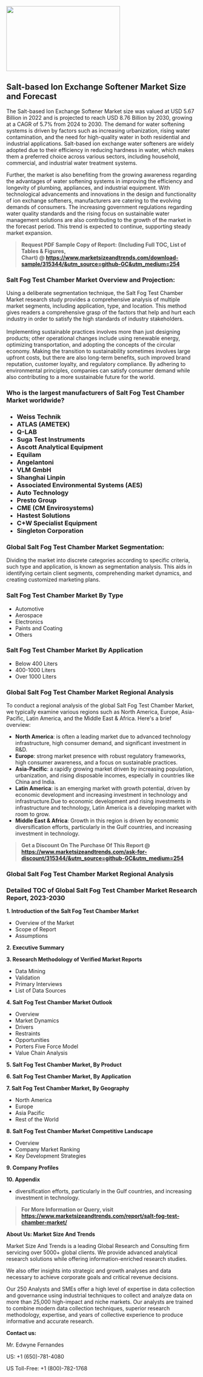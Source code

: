 <p><img class="alignnone size-medium wp-image-20088" src="https://ffe5etoiles.com/wp-content/uploads/2024/12/MST1-300x171.png" alt="" width="300" height="171" /></p><h2>Salt-based Ion Exchange Softener Market Size and Forecast</h2><p>The Salt-based Ion Exchange Softener Market size was valued at USD 5.67 Billion in 2022 and is projected to reach USD 8.76 Billion by 2030, growing at a CAGR of 5.7% from 2024 to 2030. The demand for water softening systems is driven by factors such as increasing urbanization, rising water contamination, and the need for high-quality water in both residential and industrial applications. Salt-based ion exchange water softeners are widely adopted due to their efficiency in reducing hardness in water, which makes them a preferred choice across various sectors, including household, commercial, and industrial water treatment systems.</p><p>Further, the market is also benefiting from the growing awareness regarding the advantages of water softening systems in improving the efficiency and longevity of plumbing, appliances, and industrial equipment. With technological advancements and innovations in the design and functionality of ion exchange softeners, manufacturers are catering to the evolving demands of consumers. The increasing government regulations regarding water quality standards and the rising focus on sustainable water management solutions are also contributing to the growth of the market in the forecast period. This trend is expected to continue, supporting steady market expansion.</p></p><blockquote id="" class=""><strong>Request PDF Sample Copy of Report: (Including Full TOC, List of Tables &amp; Figures, Chart)&nbsp;@&nbsp;<strong><a href="https://www.marketsizeandtrends.com/download-sample/315344/&utm_source=github-GC&utm_medium=254" target="_blank">https://www.marketsizeandtrends.com/download-sample/315344/&utm_source=github-GC&utm_medium=254</a></strong></strong></blockquote><h3 id="" class="">Salt Fog Test Chamber Market&nbsp;Overview and Projection:</h3><p id="" class="">Using a deliberate segmentation technique, the Salt Fog Test Chamber Market research study provides a comprehensive analysis of multiple market segments, including application, type, and location. This method gives readers a comprehensive grasp of the factors that help and hurt each industry in order to satisfy the high standards of industry stakeholders. <br /> <br />Implementing sustainable practices involves more than just designing products; other operational changes include using renewable energy, optimizing transportation, and adopting the concepts of the circular economy. Making the transition to sustainability sometimes involves large upfront costs, but there are also long-term benefits, such improved brand reputation, customer loyalty, and regulatory compliance. By adhering to environmental principles, companies can satisfy consumer demand while also contributing to a more sustainable future for the world.</p><h3 id="" class="">Who is the largest manufacturers of&nbsp;Salt Fog Test Chamber Market worldwide?</h3><h3 class=""><p><ul><li>Weiss Technik </li><li> ATLAS (AMETEK) </li><li> Q-LAB </li><li> Suga Test Instruments </li><li> Ascott Analytical Equipment </li><li> Equilam </li><li> Angelantoni </li><li> VLM GmbH </li><li> Shanghai Linpin </li><li> Associated Environmental Systems (AES) </li><li> Auto Technology </li><li> Presto Group </li><li> CME (CM Envirosystems) </li><li> Hastest Solutions </li><li> C+W Specialist Equipment </li><li> Singleton Corporation</li></ul></p></h3><h3 id="" class="">Global&nbsp;Salt Fog Test Chamber Market Segmentation:</h3><p id="" class="">Dividing the market into discrete categories according to specific criteria, such type and application, is known as segmentation analysis. This aids in identifying certain client segments, comprehending market dynamics, and creating customized marketing plans.</p><h3 id="" class="">Salt Fog Test Chamber Market&nbsp;By Type</h3><p><p><ul><li>Automotive</li><li> Aerospace</li><li> Electronics</li><li> Paints and Coating</li><li> Others</p></li></ul></p></p><h3 id="" class="">Salt Fog Test Chamber Market&nbsp;By Application</h3><p class=""><p><ul><li>Below 400 Liters</li><li> 400-1000 Liters</li><li> Over 1000 Liters</li></ul></p></p><h3 id="" class="">Global Salt Fog Test Chamber Market Regional Analysis</h3><p id="" class="">To conduct a regional analysis of the global Salt Fog Test Chamber Market, we typically examine various regions such as North America, Europe, Asia-Pacific, Latin America, and the Middle East &amp; Africa. Here's a brief overview:</p><ul><li><strong>North America</strong>: is often a leading market due to advanced technology infrastructure, high consumer demand, and significant investment in R&amp;D.</li><li><strong>Europe</strong>: strong market presence with robust regulatory frameworks, high consumer awareness, and a focus on sustainable practices.</li><li><strong>Asia-Pacific</strong>: a rapidly growing market driven by increasing population, urbanization, and rising disposable incomes, especially in countries like China and India.</li><li><strong>Latin America</strong>: is an emerging market with growth potential, driven by economic development and increasing investment in technology and infrastructure.Due to economic development and rising investments in infrastructure and technology, Latin America is a developing market with room to grow.</li><li><strong>Middle East &amp; Africa</strong>: Growth in this region is driven by economic diversification efforts, particularly in the Gulf countries, and increasing investment in technology.</li></ul><blockquote id="" class=""><strong>Get a Discount On The Purchase Of This Report @ <strong><a href="https://www.marketsizeandtrends.com/ask-for-discount/315344/&utm_source=github-GC&utm_medium=254" target="_blank">https://www.marketsizeandtrends.com/ask-for-discount/315344/&utm_source=github-GC&utm_medium=254</a></strong></strong></blockquote><h3 id="" class="">Global Salt Fog Test Chamber Market Regional Analysis</h3><h3 id="" class="">Detailed TOC of Global Salt Fog Test Chamber Market Research Report, 2023-2030</h3><p id="" class=""><strong>1. Introduction of the Salt Fog Test Chamber Market</strong></p><ul><li>Overview of the Market</li><li>Scope of Report</li><li>Assumptions</li></ul><p id="" class=""><strong>2. Executive Summary</strong></p><p id="" class=""><strong>3. Research Methodology of Verified Market Reports</strong></p><ul><li>Data Mining</li><li>Validation</li><li>Primary Interviews</li><li>List of Data Sources</li></ul><p id="" class=""><strong>4. Salt Fog Test Chamber Market Outlook</strong></p><ul><li>Overview</li><li>Market Dynamics</li><li>Drivers</li><li>Restraints</li><li>Opportunities</li><li>Porters Five Force Model</li><li>Value Chain Analysis</li></ul><p id="" class=""><strong>5. Salt Fog Test Chamber Market, By Product</strong></p><p id="" class=""><strong>6. Salt Fog Test Chamber Market, By Application</strong></p><p id="" class=""><strong>7. Salt Fog Test Chamber Market, By Geography</strong></p><ul><li>North America</li><li>Europe</li><li>Asia Pacific</li><li>Rest of the World</li></ul><p id="" class=""><strong>8. Salt Fog Test Chamber Market Competitive Landscape</strong></p><ul><li>Overview</li><li>Company Market Ranking</li><li>Key Development Strategies</li></ul><p id="" class=""><strong>9. Company Profiles</strong></p><p id="" class=""><strong>10. Appendix</strong></p><ul><li>diversification efforts, particularly in the Gulf countries, and increasing investment in technology.</li></ul><blockquote id="" class=""><strong>For More Information or Query, visit <strong><strong><a href="https://www.marketsizeandtrends.com/report/salt-fog-test-chamber-market/" target="_blank">https://www.marketsizeandtrends.com/report/salt-fog-test-chamber-market/</a></strong></strong></strong></blockquote><p id="" class=""><strong>About Us: Market Size And Trends</strong></p><p id="" class="">Market Size And Trends is a leading Global Research and Consulting firm servicing over 5000+ global clients. We provide advanced analytical research solutions while offering information-enriched research studies.</p><p id="" class="">We also offer insights into strategic and growth analyses and data necessary to achieve corporate goals and critical revenue decisions.</p><p id="" class="">Our 250 Analysts and SMEs offer a high level of expertise in data collection and governance using industrial techniques to collect and analyze data on more than 25,000 high-impact and niche markets. Our analysts are trained to combine modern data collection techniques, superior research methodology, expertise, and years of collective experience to produce informative and accurate research.</p><p id="" class=""><strong>Contact us:</strong></p><p id="" class="">Mr. Edwyne Fernandes</p><p id="" class="">US: +1 (650)-781-4080</p><p id="" class="">US Toll-Free: +1 (800)-782-1768</p>

